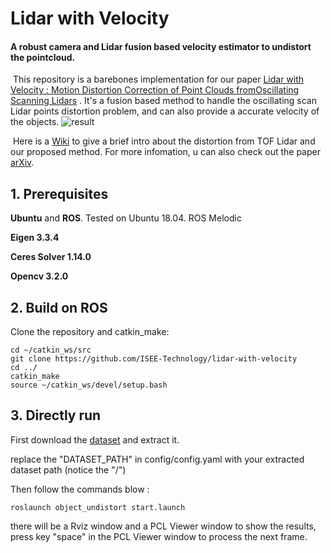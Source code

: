 # Lidar with Velocity

####  A robust camera and Lidar fusion based velocity estimator to undistort the pointcloud. 

​	This repository is a barebones implementation for our paper [Lidar with Velocity : Motion Distortion Correction of Point Clouds fromOscillating Scanning Lidars](https://arxiv.org/abs/2111.09497) . It's a fusion based method to handle the oscillating scan Lidar points distortion problem, and can also provide a accurate velocity of the objects. 	<img src="./figs/result.gif" alt="result"/>

​	Here is a [Wiki](https://github.com/ISEE-Technology/lidar-with-velocity/wiki) to give a brief intro about the distortion from TOF Lidar and our proposed method. For more infomation, u can also check out the paper [arXiv](https://arxiv.org/abs/2111.09497). 

## 1. Prerequisites

**Ubuntu** and **ROS**.  Tested on Ubuntu 18.04. ROS Melodic

**Eigen 3.3.4** 

**Ceres Solver 1.14.0** 

**Opencv 3.2.0** 

## 2. Build on ROS

Clone the repository and catkin_make:

    cd ~/catkin_ws/src
    git clone https://github.com/ISEE-Technology/lidar-with-velocity
    cd ../
    catkin_make
    source ~/catkin_ws/devel/setup.bash

## 3. Directly run

First download the [dataset](https://drive.google.com/file/d/1fYQFvZhQXK_kazsPTJ1DrmPwMEdRw6qX/view?usp=sharing) and extract it.

replace the "DATASET_PATH" in config/config.yaml with your extracted dataset path (notice the "/")

Then follow the commands blow :

    roslaunch object_undistort start.launch

there will be a Rviz window and a PCL Viewer window to show the results, press key "space" in the PCL Viewer window to process the next frame.
